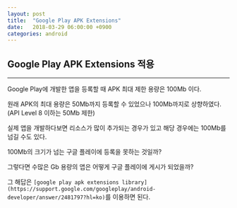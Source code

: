 ```yaml
---
layout: post
title:  "Google Play APK Extensions"
date:   2018-03-29 06:00:00 +0900
categories: android
---
```


## Google Play APK Extensions 적용
___
Google Play에 개발한 앱을 등록할 때 APK 최대 제한 용량은 100Mb 이다.

원래 APK의 최대 용량은 50Mb까지 등록할 수 있었으나 100Mb까지로 상향하였다.(API Level 8 이하는 50Mb 제한)

실제 앱을 개발하다보면 리소스가 많이 추가되는 경우가 있고 해당 경우에는 100Mb를 넘길 수도 있다.

100Mb의 크기가 넘는 구글 플레이에 등록을 못하는 것일까?

그렇다면 수많은 Gb 용량의 앱은 어떻게 구글 플레이에 게시가 되었을까?

그 해답은 `[google play apk extensions library](https://support.google.com/googleplay/android-developer/answer/2481797?hl=ko)`를 이용하면 된다.
